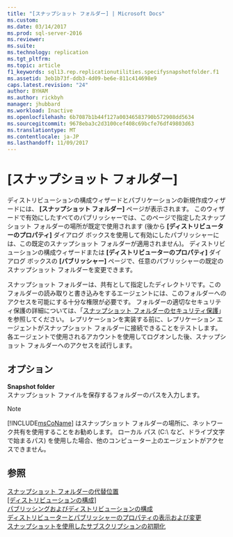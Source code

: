 ```yaml
---
title: "[スナップショット フォルダー] | Microsoft Docs"
ms.custom: 
ms.date: 03/14/2017
ms.prod: sql-server-2016
ms.reviewer: 
ms.suite: 
ms.technology: replication
ms.tgt_pltfrm: 
ms.topic: article
f1_keywords: sql13.rep.replicationutilities.specifysnapshotfolder.f1
ms.assetid: 3eb1b73f-ddb3-4d09-be6e-811c414698e9
caps.latest.revision: "24"
author: BYHAM
ms.author: rickbyh
manager: jhubbard
ms.workload: Inactive
ms.openlocfilehash: 6b7087b1b44f127a00346583790b572908dd5634
ms.sourcegitcommit: 9678eba3c2d3100cef408c69bcfe76df49803d63
ms.translationtype: MT
ms.contentlocale: ja-JP
ms.lasthandoff: 11/09/2017
---
```

# <a name="snapshot-folder"></a>[スナップショット フォルダー]
  ディストリビューションの構成ウィザードとパブリケーションの新規作成ウィザードには、 **[スナップショット フォルダー]** ページが表示されます。 このウィザードで有効にしたすべてのパブリッシャーでは、このページで指定したスナップショット フォルダーの場所が既定で使用されます (後から **[ディストリビューターのプロパティ]** ダイアログ ボックスを使用して有効にしたパブリッシャーには、この既定のスナップショット フォルダーが適用されません)。 ディストリビューションの構成ウィザードまたは **[ディストリビューターのプロパティ]** ダイアログ ボックスの **[パブリッシャー]** ページで、任意のパブリッシャーの既定のスナップショット フォルダーを変更できます。  
  
 スナップショット フォルダーは、共有として指定したディレクトリです。このフォルダーの読み取りと書き込みをするエージェントには、このフォルダーへのアクセスを可能にする十分な権限が必要です。 フォルダーの適切なセキュリティ保護の詳細については、「[スナップショット フォルダーのセキュリティ保護](../../relational-databases/replication/security/secure-the-snapshot-folder.md)」を参照してください。 レプリケーションを実装する前に、レプリケーション エージェントがスナップショット フォルダーに接続できることをテストします。 各エージェントで使用されるアカウントを使用してログオンした後、スナップショット フォルダーへのアクセスを試行します。  
  
## <a name="options"></a>オプション  
 **Snapshot folder**  
 スナップショット ファイルを保存するフォルダーのパスを入力します。  
  
> [!NOTE]  
>  [!INCLUDE[msCoName](../../includes/msconame-md.md)] はスナップショット フォルダーの場所に、ネットワーク共有を使用することをお勧めします。 ローカル パス (C:\\ など、ドライブ文字で始まるパス) を使用した場合、他のコンピューター上のエージェントがアクセスできません。  
  
## <a name="see-also"></a>参照  
 [スナップショット フォルダーの代替位置](../../relational-databases/replication/alternate-snapshot-folder-locations.md)   
 [[ディストリビューションの構成]](../../relational-databases/replication/configure-distribution.md)   
 [パブリッシングおよびディストリビューションの構成](../../relational-databases/replication/configure-publishing-and-distribution.md)   
 [ディストリビューターとパブリッシャーのプロパティの表示および変更](../../relational-databases/replication/view-and-modify-distributor-and-publisher-properties.md)   
 [スナップショットを使用したサブスクリプションの初期化](../../relational-databases/replication/initialize-a-subscription-with-a-snapshot.md)  
  
  
